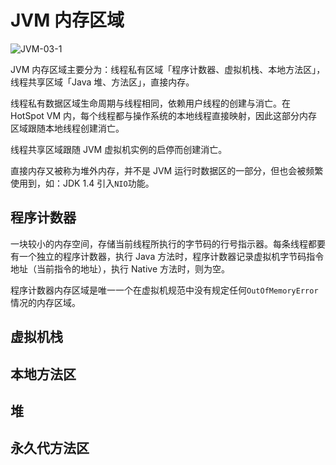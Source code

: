 # JVM 内存区域

![JVM-03-1][JVM-03-1]

JVM 内存区域主要分为：线程私有区域「程序计数器、虚拟机栈、本地方法区」，线程共享区域「Java 堆、方法区」，直接内存。

线程私有数据区域生命周期与线程相同，依赖用户线程的创建与消亡。在 HotSpot VM 内，每个线程都与操作系统的本地线程直接映射，因此这部分内存区域跟随本地线程创建消亡。

线程共享区域跟随 JVM 虚拟机实例的启停而创建消亡。

直接内存又被称为堆外内存，并不是 JVM 运行时数据区的一部分，但也会被频繁使用到，如：JDK 1.4 引入`NIO`功能。

## 程序计数器

一块较小的内存空间，存储当前线程所执行的字节码的行号指示器。每条线程都要有一个独立的程序计数器，执行 Java 方法时，程序计数器记录虚拟机字节码指令地址（当前指令的地址），执行 Native 方法时，则为空。

程序计数器内存区域是唯一一个在虚拟机规范中没有规定任何`OutOfMemoryError`情况的内存区域。

## 虚拟机栈

## 本地方法区

## 堆

## 永久代方法区


[JVM-03-1]: ..

<!-- EOF -->
